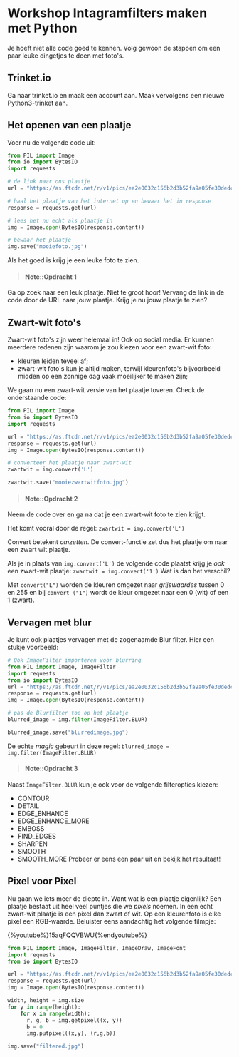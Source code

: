 # Workshop Intagramfilters maken met Python

Je hoeft niet alle code goed te kennen. Volg gewoon de stappen om een paar leuke dingetjes te doen met foto's.

## Trinket.io
Ga naar trinket.io en maak een account aan. Maak vervolgens een nieuwe Python3-trinket aan.

## Het openen van een plaatje
Voer nu de volgende code uit:

```Python
from PIL import Image
from io import BytesIO
import requests

# de link naar ons plaatje
url = "https://as.ftcdn.net/r/v1/pics/ea2e0032c156b2d3b52fa9a05fe30dedcb0c47e3/landing/images_photos.jpg"

# haal het plaatje van het internet op en bewaar het in response
response = requests.get(url)

# lees het nu echt als plaatje in
img = Image.open(BytesIO(response.content))

# bewaar het plaatje
img.save("mooiefoto.jpg")
```
Als het goed is krijg je een leuke foto te zien.

> #### Note::Opdracht 1
Ga op zoek naar een leuk plaatje. Niet te groot hoor! Vervang de link in de code door de URL naar jouw plaatje. Krijg je nu jouw plaatje te zien?


## Zwart-wit foto's
Zwart-wit foto's zijn weer helemaal in! Ook op social media. Er kunnen meerdere redenen zijn waarom je zou kiezen voor een zwart-wit foto:
* kleuren leiden teveel af;
* zwart-wit foto's kun je altijd maken, terwijl kleurenfoto's bijvoorbeeld midden op een zonnige dag vaak moeilijker te maken zijn;

We gaan nu een zwart-wit versie van het plaatje toveren. Check de onderstaande code:

```Python
from PIL import Image
from io import BytesIO
import requests

url = "https://as.ftcdn.net/r/v1/pics/ea2e0032c156b2d3b52fa9a05fe30dedcb0c47e3/landing/images_photos.jpg"
response = requests.get(url)
img = Image.open(BytesIO(response.content))

# converteer het plaatje naar zwart-wit
zwartwit = img.convert('L')

zwartwit.save("mooiezwartwitfoto.jpg")
```

> #### Note::Opdracht 2
Neem de code over en ga na dat je een zwart-wit foto te zien krijgt.

Het komt vooral door de regel: ```zwartwit = img.convert('L')```

Convert betekent _omzetten_. De convert-functie zet dus het plaatje om naar een zwart wit plaatje.

Als je in plaats van ```img.convert('L')``` de volgende code plaatst krijg je _ook_ een zwart-wit plaatje: ```zwartwit = img.convert('1')```
Wat is dan het verschil?

Met ```convert("L")``` worden de kleuren omgezet naar _grijswaardes_ tussen 0 en 255 en bij ```convert ("1")``` wordt de kleur omgezet naar een 0 (wit) of een 1 (zwart).

## Vervagen met blur

Je kunt ook plaatjes vervagen met de zogenaamde Blur filter. Hier een stukje voorbeeld:

```python
# Ook ImageFilter importeren voor blurring
from PIL import Image, ImageFilter
import requests
from io import BytesIO
url = "https://as.ftcdn.net/r/v1/pics/ea2e0032c156b2d3b52fa9a05fe30dedcb0c47e3/landing/images_photos.jpg"
response = requests.get(url)
img = Image.open(BytesIO(response.content))

# pas de Blurfilter toe op het plaatje
blurred_image = img.filter(ImageFilter.BLUR)

blurred_image.save("blurredimage.jpg")
```

De echte _magic_ gebeurt in deze regel: ```blurred_image = img.filter(ImageFilter.BLUR)```

> #### Note::Opdracht 3
Naast ```ImageFilter.BLUR``` kun je ook voor de volgende filteropties kiezen:
* CONTOUR
* DETAIL
* EDGE_ENHANCE
* EDGE_ENHANCE_MORE
* EMBOSS
* FIND_EDGES
* SHARPEN
* SMOOTH
* SMOOTH_MORE
Probeer er eens een paar uit en bekijk het resultaat!

## Pixel voor Pixel

Nu gaan we iets meer de diepte in. Want wat is een plaatje eigenlijk? Een plaatje bestaat uit heel veel puntjes die we _pixels_ noemen. In een echt zwart-wit plaatje is een pixel dan zwart of wit. Op een kleurenfoto is elke pixel een RGB-waarde. Beluister eens aandachtig het volgende filmpje:

{%youtube%}15aqFQQVBWU{%endyoutube%}



```Python
from PIL import Image, ImageFilter, ImageDraw, ImageFont
import requests
from io import BytesIO

url = "https://as.ftcdn.net/r/v1/pics/ea2e0032c156b2d3b52fa9a05fe30dedcb0c47e3/landing/images_photos.jpg"
response = requests.get(url)
img = Image.open(BytesIO(response.content))

width, height = img.size
for y in range(height):
    for x in range(width):
      r, g, b = img.getpixel((x, y))
      b = 0
      img.putpixel((x,y), (r,g,b))

img.save("filtered.jpg")
```
